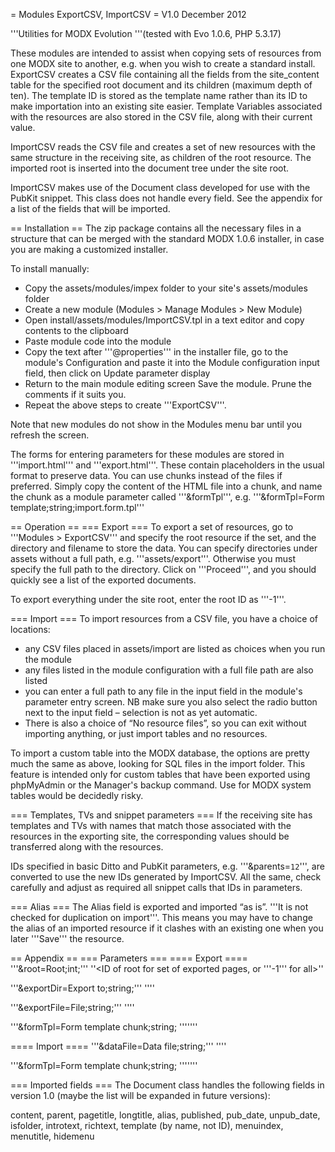 = Modules ExportCSV, ImportCSV =
V1.0 December 2012

'''Utilities for MODX Evolution '''(tested with Evo 1.0.6, PHP 5.3.17)

These modules are intended to assist when copying sets of resources from one MODX site to another, e.g. when you wish to create a standard install. ExportCSV creates a CSV file containing all the fields from the site_content table for the specified root document and its children (maximum depth of ten). The template ID is stored as the template name rather than its ID to make importation into an existing site easier. Template Variables associated with the resources are also stored in the CSV file, along with their current value. 

ImportCSV reads the CSV file and creates a set of new resources with the same structure in the receiving site, as children of the root resource. The imported root is inserted into the document tree under the site root. 

ImportCSV makes use of the Document class developed for use with the PubKit snippet. This class does not handle every field. See the appendix for a list of the fields that will be imported.

== Installation ==
The zip package contains all the necessary files in a structure that can be merged with the standard MODX 1.0.6 installer, in case you are making a customized installer. 

To install manually:

* Copy the assets/modules/impex folder to your site's assets/modules folder
* Create a new module (Modules > Manage Modules > New Module)
* Open install/assets/modules/ImportCSV.tpl in a text editor and copy contents to the clipboard
* Paste module code into the module
* Copy the text after '''@properties''' in the installer file, go to the module's Configuration and paste it into the Module configuration input field, then click on Update parameter display
* Return to the main module editing screen Save the module. Prune the comments if it suits you.
* Repeat the above steps to create '''ExportCSV'''.

Note that new modules do not show in the Modules menu bar until you refresh the screen.

The forms for entering parameters for these modules are stored in '''import.html''' and '''export.html'''. These contain placeholders in the usual format to preserve data. You can use chunks instead of the files if preferred. Simply copy the content of the HTML file into a chunk, and name the chunk as a module parameter called '''&formTpl''', e.g. '''&formTpl=Form template;string;import.form.tpl'''

== Operation ==
=== Export ===
To export a set of resources, go to '''Modules > ExportCSV''' and specify the root resource if the set, and the directory and filename to store the data. You can specify directories under assets without a full path, e.g. '''assets/export'''. Otherwise you must specify the full path to the directory. Click on '''Proceed''', and you should quickly see a list of the exported documents.

To export everything under the site root, enter the root ID as '''-1'''. 

=== Import ===
To import resources from a CSV file, you have a choice of locations:

* any CSV files placed in assets/import are listed as choices when you run the module
* any files listed in the module configuration with a full file path are also listed
* you can enter a full path to any file in the input field in the module's parameter entry screen. NB make sure you also select the radio button next to the input field – selection is not as yet automatic.
* There is also a choice of “No resource files”, so you can exit without importing anything, or just import tables and no resources.

To import a custom table into the MODX database, the options are pretty much the same as above, looking for SQL files in the import folder. This feature is intended only for custom tables that have been exported using phpMyAdmin or the Manager's backup command. Use for MODX system tables would be decidedly risky.

=== Templates, TVs and snippet parameters ===
If the receiving site has templates and TVs with names that match those associated with the resources in the exporting site, the corresponding values should be transferred along with the resources.

IDs specified in basic Ditto and PubKit parameters, e.g. '''&parents=`12`''', are converted to use the new IDs generated by ImportCSV. All the same, check carefully and adjust as required all snippet calls that IDs in parameters.

=== Alias ===
The Alias field is exported and imported “as is”. '''It is not checked for duplication on import'''. This means you may have to change the alias of an imported resource if it clashes with an existing one when you later '''Save''' the resource.

== Appendix ==
=== Parameters ===
==== Export ====
'''&root=Root;int;''' ''<nowiki><ID of root for set of exported pages, or </nowiki>'''-1''' for all>''

'''&exportDir=Export to;string;''' ''<nowiki><path to directory for CSV file. Trailing slash optional></nowiki>''

'''&exportFile=File;string;''' ''<nowiki><output filename></nowiki>''

'''&formTpl=Form template chunk;string; '''''<nowiki><name of form template chunk></nowiki>''

==== Import  ====
'''&dataFile=Data file;string;''' ''<nowiki><full path to CSV file></nowiki>''

'''&formTpl=Form template chunk;string; '''''<nowiki><name of form template chunk></nowiki>''

=== Imported fields ===
The Document class handles the following fields in version 1.0 (maybe the list will be expanded in future versions):

content, parent, pagetitle, longtitle, alias, published, pub_date, unpub_date, isfolder, introtext, richtext, template (by name, not ID), menuindex, menutitle, hidemenu



